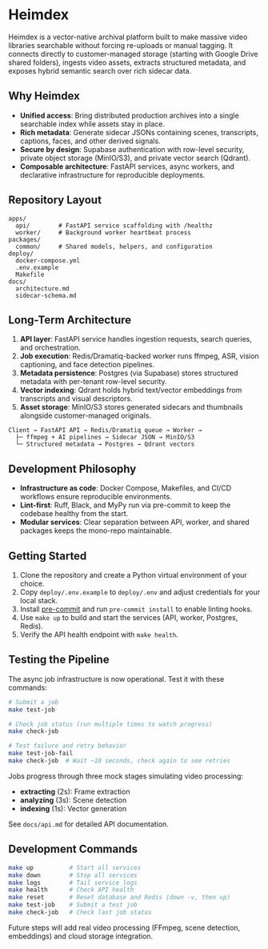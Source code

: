 # Heimdex

Heimdex is a vector-native archival platform built to make massive video libraries searchable without forcing re-uploads or manual tagging. It connects directly to customer-managed storage (starting with Google Drive shared folders), ingests video assets, extracts structured metadata, and exposes hybrid semantic search over rich sidecar data.

## Why Heimdex
- **Unified access**: Bring distributed production archives into a single searchable index while assets stay in place.
- **Rich metadata**: Generate sidecar JSONs containing scenes, transcripts, captions, faces, and other derived signals.
- **Secure by design**: Supabase authentication with row-level security, private object storage (MinIO/S3), and private vector search (Qdrant).
- **Composable architecture**: FastAPI services, async workers, and declarative infrastructure for reproducible deployments.

## Repository Layout
```
apps/
  api/        # FastAPI service scaffolding with /healthz
  worker/     # Background worker heartbeat process
packages/
  common/     # Shared models, helpers, and configuration
deploy/
  docker-compose.yml
  .env.example
  Makefile
docs/
  architecture.md
  sidecar-schema.md
```

## Long-Term Architecture
1. **API layer**: FastAPI service handles ingestion requests, search queries, and orchestration.
2. **Job execution**: Redis/Dramatiq-backed worker runs ffmpeg, ASR, vision captioning, and face detection pipelines.
3. **Metadata persistence**: Postgres (via Supabase) stores structured metadata with per-tenant row-level security.
4. **Vector indexing**: Qdrant holds hybrid text/vector embeddings from transcripts and visual descriptors.
5. **Asset storage**: MinIO/S3 stores generated sidecars and thumbnails alongside customer-managed originals.

```
Client → FastAPI API → Redis/Dramatiq queue → Worker →
  ├─ ffmpeg + AI pipelines → Sidecar JSON → MinIO/S3
  └─ Structured metadata → Postgres → Qdrant vectors
```

## Development Philosophy
- **Infrastructure as code**: Docker Compose, Makefiles, and CI/CD workflows ensure reproducible environments.
- **Lint-first**: Ruff, Black, and MyPy run via pre-commit to keep the codebase healthy from the start.
- **Modular services**: Clear separation between API, worker, and shared packages keeps the mono-repo maintainable.

## Getting Started
1. Clone the repository and create a Python virtual environment of your choice.
2. Copy `deploy/.env.example` to `deploy/.env` and adjust credentials for your local stack.
3. Install [pre-commit](https://pre-commit.com) and run `pre-commit install` to enable linting hooks.
4. Use `make up` to build and start the services (API, worker, Postgres, Redis).
5. Verify the API health endpoint with `make health`.

## Testing the Pipeline

The async job infrastructure is now operational. Test it with these commands:

```bash
# Submit a job
make test-job

# Check job status (run multiple times to watch progress)
make check-job

# Test failure and retry behavior
make test-job-fail
make check-job  # Wait ~10 seconds, check again to see retries
```

Jobs progress through three mock stages simulating video processing:
- **extracting** (2s): Frame extraction
- **analyzing** (3s): Scene detection
- **indexing** (1s): Vector generation

See `docs/api.md` for detailed API documentation.

## Development Commands

```bash
make up          # Start all services
make down        # Stop all services
make logs        # Tail service logs
make health      # Check API health
make reset       # Reset database and Redis (down -v, then up)
make test-job    # Submit a test job
make check-job   # Check last job status
```

Future steps will add real video processing (FFmpeg, scene detection, embeddings) and cloud storage integration.
